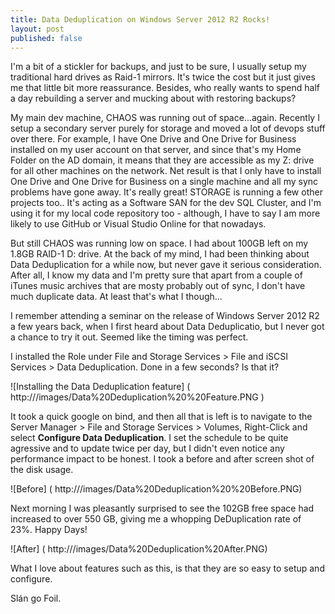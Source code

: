 ```yaml
---
title: Data Deduplication on Windows Server 2012 R2 Rocks!
layout: post
published: false
---
```


I'm a bit of a stickler for backups, and just to be sure, I usually setup my traditional hard drives as Raid-1 mirrors. It's twice the cost but it just gives me that little bit more reassurance. Besides, who really wants to spend half a day rebuilding a server and mucking about with restoring backups?

My main dev machine, CHAOS was running out of space...again.  Recently I setup a secondary server purely for storage and moved a lot of devops stuff over there. For example, I have One Drive and One Drive for Business installed on my user account on that server, and since that's my Home Folder on the AD domain, it means that they are accessible as my Z: drive for all other machines on the network. Net result is that I only have to install One Drive and One Drive for Business on a single machine  and all my sync problems have gone away. It's really great! STORAGE is running a few other projects too.. It's acting as a Software SAN for the dev SQL Cluster, and I'm using it for my local code repository too - although, I have to say I am more likely to use GitHub or Visual Studio Online for that nowadays.

But still CHAOS was running low on space. I had about 100GB left on my 1.8GB RAID-1 D: drive. At the back of my mind, I had been thinking about Data Deduplication for a while now, but never gave it serious consideration. After all, I know my data and I'm pretty sure that apart from a couple of iTunes music archives that are mosty probably out of sync, I don't have much duplicate data. At least that's what I though...

I remember attending a seminar on the release of Windows Server 2012 R2 a few years back, when I first heard about Data Deduplicatio, but I never got a chance to try it out. Seemed like the timing was perfect.

I installed the Role under File and Storage Services > File and iSCSI Services > Data Deduplication. Done in a few seconds? Is that it?

![Installing the Data Deduplication feature] ( http:///images/Data%20Deduplication%20%20Feature.PNG )

It took a quick google on bind, and then all that is left is to navigate to the Server Manager > File and Storage Services > Volumes, Right-Click and select **Configure Data Deduplication**. I set the schedule to be quite agressive and to update twice per day, but I didn't even notice any performance impact to be honest. I took a before and after screen shot of the disk usage.

![Before] ( http:///images/Data%20Deduplication%20%20Before.PNG)

Next morning I was pleasantly surprised to see the 102GB free space had increased to over 550 GB, giving me a whopping DeDuplication rate of 23%.  Happy Days!

![After] ( http:///images/Data%20Deduplication%20After.PNG)

What I love about features such as this, is that they are so easy to setup and configure. 

Sl&aacute;n go Foil.














